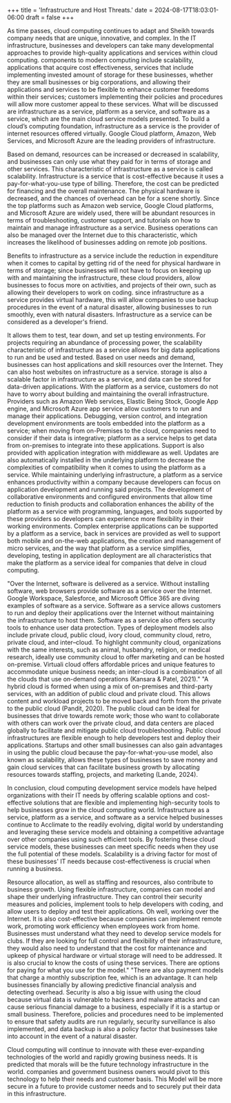 +++
title = 'Infrastructure and Host Threats.'
date = 2024-08-17T18:03:01-06:00
draft = false
+++


As time passes, cloud computing continues to adapt and Sheikh towards company needs that are unique, innovative, and complex. In the IT infrastructure, businesses and developers can take many developmental approaches to provide high-quality applications and services within cloud computing. components to modern computing include scalability, applications that acquire cost effectiveness, services that include implementing invested amount of storage for these businesses, whether they are small businesses or big corporations, and allowing their applications and services to be flexible to enhance customer freedoms within their services; customers implementing their policies and procedures will allow more customer appeal to these services. What will be discussed are infrastructure as a service, platform as a service, and software as a service, which are the main cloud service models presented. To build a cloud’s computing foundation, infrastructure as a service is the provider of internet resources offered virtually. Google Cloud platform, Amazon, Web Services, and Microsoft Azure are the leading providers of infrastructure.

Based on demand, resources can be increased or decreased in scalability, and businesses can only use what they paid for in terms of storage and other services. This characteristic of infrastructure as a service is called scalability. Infrastructure is a service that is cost-effective because it uses a pay-for-what-you-use type of billing. Therefore, the cost can be predicted for financing and the overall maintenance. The physical hardware is decreased, and the chances of overhead can be for a scene shortly. Since the top platforms such as Amazon web service, Google Cloud platforms, and Microsoft Azure are widely used, there will be abundant resources in terms of troubleshooting, customer support, and tutorials on how to maintain and manage infrastructure as a service. Business operations can also be managed over the Internet due to this characteristic, which increases the likelihood of businesses adding on remote job positions.

Benefits to infrastructure as a service include the reduction in expenditure when it comes to capital by getting rid of the need for physical hardware in terms of storage; since businesses will not have to focus on keeping up with and maintaining the infrastructure, these cloud providers, allow businesses to focus more on activities, and projects of their own, such as allowing their developers to work on coding. since infrastructure as a service provides virtual hardware, this will allow companies to use backup procedures in the event of a natural disaster, allowing businesses to run smoothly, even with natural disasters. Infrastructure as a service can be considered as a developer's friend.

It allows them to test, tear down, and set up testing environments. For projects requiring an abundance of processing power, the scalability characteristic of infrastructure as a service allows for big data applications to run and be used and tested. Based on user needs and demand, businesses can host applications and skill resources over the Internet. They can also host websites on infrastructure as a service. storage is also a scalable factor in infrastructure as a service, and data can be stored for data-driven applications. With the platform as a service, customers do not have to worry about building and maintaining the overall infrastructure. Providers such as Amazon Web services, Elastic Being Stock, Google App engine, and Microsoft Azure app service allow customers to run and manage their applications. Debugging, version control, and integration development environments are tools embedded into the platform as a service; when moving from on-Premises to the cloud, companies need to consider if their data is integrative; platform as a service helps to get data from on-premises to integrate into these applications.
Support is also provided with application integration with middleware as well. Updates are also automatically installed in the underlying platform to decrease the complexities of compatibility when it comes to using the platform as a service. While maintaining underlying infrastructure, a platform as a service enhances productivity within a company because developers can focus on application development and running said projects. The development of collaborative environments and configured environments that allow time reduction to finish products and collaboration enhances the ability of the platform as a service with programming, languages, and tools supported by these providers so developers can experience more flexibility in their working environments. Complex enterprise applications can be supported by a platform as a service, back in services are provided as well to support both mobile and on-the-web applications, the creation and management of micro services, and the way that platform as a service simplifies, developing, testing in application deployment are all characteristics that make the platform as a service ideal for companies that delve in cloud computing. 

"Over the Internet, software is delivered as a service. Without installing software, web browsers provide software as a service over the Internet. Google Workspace, Salesforce, and Microsoft Office 365 are diving examples of software as a service. Software as a service allows customers to run and deploy their applications over the Internet without maintaining the infrastructure to host them. Software as a service also offers security tools to enhance user data protection. Types of deployment models also include private cloud, public cloud, ivory cloud, community cloud, retro, private cloud, and inter–cloud. To highlight community cloud, organizations with the same interests, such as animal, husbandry, religion, or medical research, ideally use community cloud to offer marketing and can be hosted on-premise. Virtuali cloud offers affordable prices and unique features to accommodate unique business needs; an inter-cloud is a combination of all the clouds that use on-demand operations (Kansara & Patel, 2021)." 
"A hybrid cloud is formed when using a mix of on-premises and third-party services, with an addition of public cloud and private cloud. This allows content and workload projects to be moved back and forth from the private to the public cloud (Pandit, 2020). The public cloud can be ideal for businesses that drive towards remote work; those who want to collaborate with others can work over the private cloud, and data centers are placed globally to facilitate and mitigate public cloud troubleshooting. Public cloud infrastructures are flexible enough to help developers test and deploy their applications. Startups and other small businesses can also gain advantages in using the public cloud because the pay-for-what-you-use model, also known as scalability, allows these types of businesses to save money and gain cloud services that can facilitate business growth by allocating resources towards staffing, projects, and marketing (Lande, 2024).

In conclusion, cloud computing development service models have helped organizations with their IT needs by offering scalable options and cost-effective solutions that are flexible and implementing high-security tools to help businesses grow in the cloud computing world. Infrastructure as a service, platform as a service, and software as a service helped businesses continue to Acclimate to the readily evolving, digital world by understanding and leveraging these service models and obtaining a competitive advantage over other companies using such efficient tools. By fostering these cloud service models, these businesses can meet specific needs when they use the full potential of these models. Scalability is a driving factor for most of these businesses' IT needs because cost-effectiveness is crucial when running a business.

Resource allocation, as well as staffing and resources, also contribute to business growth. Using flexible infrastructure, companies can model and shape their underlying infrastructure. They can control their security measures and policies, implement tools to help developers with coding, and allow users to deploy and test their applications. Oh well, working over the Internet. It is also cost-effective because companies can implement remote work, promoting work efficiency when employees work from home. Businesses must understand what they need to develop service models for clubs. If they are looking for full control and flexibility of their infrastructure, they would also need to understand that the cost for maintenance and upkeep of physical hardware or virtual storage will need to be addressed. It is also crucial to know the costs of using these services. There are options for paying for what you use for the model." "There are also payment models that charge a monthly subscription fee, which is an advantage. It can help businesses financially by allowing predictive financial analysis and detecting overhead. Security is also a big issue with using the cloud because virtual data is vulnerable to hackers and malware attacks and can cause serious financial damage to a business, especially if it is a startup or small business. Therefore, policies and procedures need to be implemented to ensure that safety audits are run regularly, security surveillance is also implemented, and data backup is also a policy factor that businesses take into account in the event of a natural disaster. 

Cloud computing will continue to innovate with these ever-expanding technologies of the world and rapidly growing business needs.  It is predicted that morals will be the future technology infrastructure in the world. companies and government business owners would pivot to this technology to help their needs and customer basis. This  Model will be more secure  in a future to provide customer needs and to securely put their data in this infrastructure.

